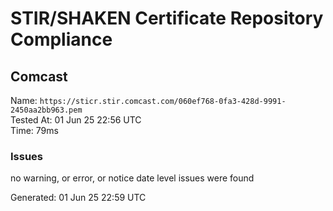 # STIR/SHAKEN Certificate Repository Compliance

## Comcast

Name: `https://sticr.stir.comcast.com/060ef768-0fa3-428d-9991-2450aa2bb963.pem`\
Tested At: 01 Jun 25 22:56 UTC\
Time: 79ms

### Issues

no warning, or error, or notice date level issues were found

Generated: 01 Jun 25 22:59 UTC